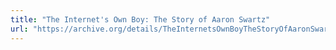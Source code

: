 ```yaml
---
title: "The Internet's Own Boy: The Story of Aaron Swartz"
url: "https://archive.org/details/TheInternetsOwnBoyTheStoryOfAaronSwartz"
---
```

